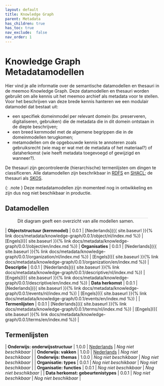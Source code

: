 ```yaml
---
layout: default
title: Knowledge Graph
parent: Metadata
has_children: true
has_toc: true
nav_exclude:  false
nav_order: 1
---
```


# Knowledge Graph Metadatamodellen

Hier vind je alle informatie over de semantische datamodellen en thesauri in de meemoo Knowledge Graph.
Deze datamodellen en thesauri worden gebruikt om alle kennis uit het meemoo archief als metadata voor te stellen.
Voor het beschrijven van deze brede kennis hanteren we een modulair datamodel dat bestaat uit:

- een specifiek domeinmodel per relevant domein (bv. preserveren, digitaliseren, gebruiken) die de metadata die in dit domein ontstaan in de diepte beschrijven;
- een breed kernmodel met de algemene begrippen die in de domeinmodellen terugkomen;
- metamodellen om de opgebouwde kennis te annoteren zoals gebruiksrecht (wie mag er wat met de metadata of het materiaal?) of dataherkomst (wie heeft metadata toegevoegd of gewijzigd en wanneer?).

De thesauri zijn gecontroleerde (hierarchische) termenlijsten om dingen te classificeren.
Alle datamodellen zijn beschrikbaar in [RDFS](https://www.w3.org/TR/rdf-schema/) en [SHACL](https://www.w3.org/TR/shacl/); de thesauri als [SKOS](https://www.w3.org/TR/skos-reference/).

{: .note }
Deze metadatamodellen zijn momenteel nog in ontwikkeling en zijn dus nog niet beschikbaar in productie.



## Datamodellen


<figure>
    <div class="wrap">
        <div class="zoom">
            <!--<a href="0.0.1/all/nl/all-diagram.svg" target="_blank" rel="noopener noreferrer"> -->
                <object id="svg-object" data="0.0.1/all/nl/all-diagram.svg" type="image/svg+xml"></object>
            <!--</a>-->
        </div>
    </div>
    <figcaption>Dit diagram geeft een overzicht van alle modellen samen.</figcaption>
</figure>



| **Objectstructuur (kernmodel)** | 0.0.1 | [Nederlands]({{ site.baseurl }}{% link docs/metadata/knowledge-graph/0.0.1/object/nl/index.md %}) | [Engels]({{ site.baseurl }}{% link docs/metadata/knowledge-graph/0.0.1/object/en/index.md %})
| **Organisaties** | 0.0.1 | [Nederlands]({{ site.baseurl }}{% link docs/metadata/knowledge-graph/0.0.1/organization/nl/index.md %}) | [Engels]({{ site.baseurl }}{% link docs/metadata/knowledge-graph/0.0.1/organization/en/index.md %})
| **Descriptie** | 0.0.1 | [Nederlands]({{ site.baseurl }}{% link docs/metadata/knowledge-graph/0.0.1/descriptive/nl/index.md %}) | [Engels]({{ site.baseurl }}{% link docs/metadata/knowledge-graph/0.0.1/descriptive/en/index.md %})
| **Data herkomst** | 0.0.1 | [Nederlands]({{ site.baseurl }}{% link docs/metadata/knowledge-graph/0.0.1/events/nl/index.md %}) | [Engels]({{ site.baseurl }}{% link docs/metadata/knowledge-graph/0.0.1/events/en/index.md %}) |
| **Termenlijsten** | 0.0.1 | [Nederlands]({{ site.baseurl }}{% link docs/metadata/knowledge-graph/0.0.1/terms/nl/index.md %}) | [Engels]({{ site.baseurl }}{% link docs/metadata/knowledge-graph/0.0.1/terms/en/index.md %}) |

## Termenlijsten

| **Onderwijs: onderwijsstructuur** | 1.0.0 | [Nederlands](https://w3id.org/onderwijs-vlaanderen/id/structuur/) | _Nog niet beschikbaar_ |
| **Onderwijs: vakken** | 1.0.0 | [Nederlands](https://w3id.org/onderwijs-vlaanderen/id/vak/) | _Nog niet beschikbaar_ |
| **Onderwijs: themas** | 1.0.0 | _Nog niet beschikbaar_ | _Nog niet beschikbaar_ |
| **Organisatie: types** | 0.0.1 | _Nog niet beschikbaar_ | _Nog niet beschikbaar_ |
| **Organisatie: functies** | 0.0.1 | _Nog niet beschikbaar_ | _Nog niet beschikbaar_ |
| **Data herkomst: gebeurtenistypes** | 0.0.1 | _Nog niet beschikbaar_ | _Nog niet beschikbaar_ |

<style>
#svg-object {
    width: 100%;
    height: auto;
    background-color: #fff;
}

#svg-object text{
   -webkit-user-select: none;
   -moz-user-select: none;
   -ms-user-select: none;
   user-select: none;
}

.wrap {
  overflow: hidden;
  border: 1px solid #E6E6E6;
}

.zoom {
  position: relative;
}

.zoom:hover {
  transform: scale(6.0); cursor: grab;
}
.svg-external-link {
  width: 16px;
  height: 16px;
}
</style>


<script type="text/javascript">
  window.addEventListener("load", function() {
    var svgObject = document.getElementById('svg-object').contentDocument;
  
    var svg = svgObject.querySelector('svg[zoomAndPan="magnify"]');
    var zoomDiv = document.querySelector('.zoom');
    zoomDiv.addEventListener('mouseleave', onMouseOutZoomDiv);
    if (window.PointerEvent) {
      svg.addEventListener('pointerdown', onPointerDown);
      svg.addEventListener('pointerup', onPointerUp);
      svg.addEventListener('pointerleave', onPointerUp); 
      svg.addEventListener('pointermove', onPointerMove); 
    } else {

      svg.addEventListener('mousedown', onPointerDown); 
      svg.addEventListener('mouseup', onPointerUp); 
      svg.addEventListener('mouseleave', onPointerUp); 
      svg.addEventListener('mousemove', onPointerMove); 

      svg.addEventListener('touchstart', onPointerDown);
      svg.addEventListener('touchend', onPointerUp);
      svg.addEventListener('touchmove', onPointerMove); 
    }

    function getPointFromEvent (event) {
      var point = {x:0, y:0};
      if (event.targetTouches) {
        point.x = event.targetTouches[0].clientX;
        point.y = event.targetTouches[0].clientY;
      } else {
        point.x = event.clientX;
        point.y = event.clientY;
      }
      
      return point;
    }

    var isPointerDown = false;

    var pointerOrigin = {
      x: 0,
      y: 0
    };

    function onPointerDown(event) {
      isPointerDown = true; 
      
      var pointerPosition = getPointFromEvent(event);
      pointerOrigin.x = pointerPosition.x;
      pointerOrigin.y = pointerPosition.y;
    }

    var originalViewBoxString = svg.getAttribute('viewBox');
    var originalViewBoxList= svg.viewBox.baseVal;

    var originalViewBox = {
        x: originalViewBoxList.x,
        y: originalViewBoxList.y,
        width: originalViewBoxList.width,
        height: originalViewBoxList.height
    };

    var viewBox = structuredClone(originalViewBox);

    var newViewBox = {
      x: 0,
      y: 0
    };

    var ratio = viewBox.width / svg.getBoundingClientRect().width;
    window.addEventListener('resize', function() {
      ratio = viewBox.width / svg.getBoundingClientRect().width;
    });

    function onPointerMove (event) {
      if (!isPointerDown) {
        return;
      }
      event.preventDefault();

      var pointerPosition = getPointFromEvent(event);

      newViewBox.x = viewBox.x - ((pointerPosition.x - pointerOrigin.x) * ratio);
      newViewBox.y = viewBox.y - ((pointerPosition.y - pointerOrigin.y) * ratio);

      var viewBoxString = `${newViewBox.x} ${newViewBox.y} ${viewBox.width} ${viewBox.height}`;
      svg.setAttribute('viewBox', viewBoxString);
    }

    function onPointerUp() {
      isPointerDown = false;

      viewBox.x = newViewBox.x;
      viewBox.y = newViewBox.y;
    }
    function onMouseOutZoomDiv(event) {

      var viewBoxString = structuredClone(originalViewBoxString);
      viewBox.x = 0;
      viewBox.y = 0;
      svg.setAttribute('viewBox', originalViewBoxString);
    }

});
</script>